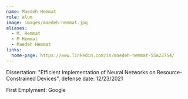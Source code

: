 ```yaml
---
name: Maedeh Hemmat
role: alum
image: images/maedeh-hemmat.jpg
aliases:
  - M. Hemmat
  - M Hemmat
  - Maedeh Hemmat
links:
  home-page: https://www.linkedin.com/in/maedeh-hemmat-55a22754/
---
```


Dissertation: "Efficient Implementation of Neural Networks on Resource-Constrained Devices", defense date: 12/23/2021

First Emplyment: Google
